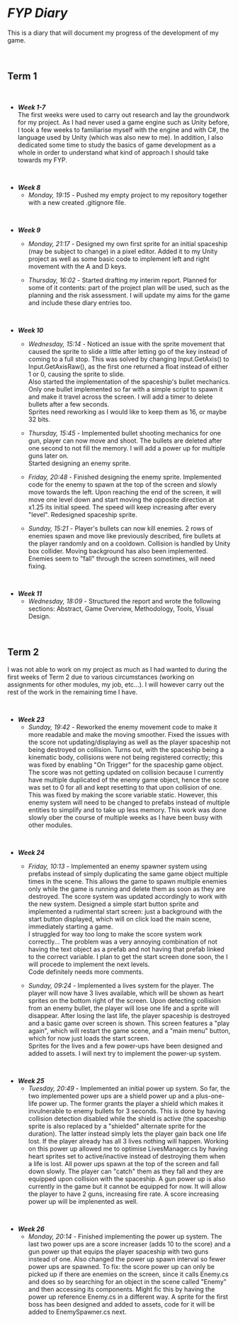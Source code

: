 # ***FYP Diary*** 

This is a diary that will document my progress of the development of my game. 

<br>

## **Term 1**

<br>

- ***Week 1-7*** <br>
The first weeks were used to carry out research and lay the groundwork for my project. As I had never used a game engine such as Unity before, I took a few weeks to familiarise myself with the engine and with C#, the language used by Unity (which was also new to me).  In addition, I also dedicated some time to study the basics of game development as a whole in order to understand what kind of approach I should take towards my FYP.

<br>

- ***Week 8*** 
    - *Monday, 19:15* - Pushed my empty project to my repository together with a new created .gitignore file.

<br>

- ***Week 9*** 
    - *Monday, 21:17* - Designed my own first sprite for an initial spaceship (may be subject to change) in a pixel editor. Added it to my Unity project as well as some basic code to implement left and right movement with the A and D keys.

    - *Thursday, 16:02* - Started drafting my interim report. Planned for some of it contents: part of the project plan will be used, such as the planning and the risk assessment. I will update my aims for the game and include these diary entries too.

<br>

 - ***Week 10*** 
    - *Wednesday, 15:14* - Noticed an issue with the sprite movement that caused the sprite to slide a little after letting go of the key instead of coming to a full stop. This was solved by changing Input.GetAxis() to Input.GetAxisRaw(), as the first one returned a float instead of either 1 or 0, causing the sprite to slide. <br>
    Also started the implementation of the spaceship's bullet mechanics. Only one bullet implemented so far with a simple script to spawn it and make it travel across the screen. I will add a timer to delete bullets after a few seconds. <br>
    Sprites need reworking as I would like to keep them as 16, or maybe 32 bits.

    - *Thursday, 15:45* - Implemented bullet shooting mechanics for one gun, player can now move and shoot. The bullets are deleted after one second to not fill the memory. I will add a power up for multiple guns later on. <br>
    Started designing an enemy sprite.

    - *Friday, 20:48* - Finished designing the enemy sprite. Implemented code for the enemy to spawn at the top of the screen and slowly move towards the left. Upon reaching the end of the screen, it will move one level down and start moving the opposite direction at x1.25 its initial speed. The speed will keep increasing after every "level".
    Redesigned spaceship sprite.

    - *Sunday, 15:21* - Player's bullets can now kill enemies. 2 rows of enemies spawn and move like previously described, fire bullets at the player randomly and on a cooldown. Collision is handled by Unity box collider. Moving background has also been implemented. Enemies seem to "fall" through the screen sometimes, will need fixing.

<br>

 - ***Week 11*** 
    - *Wednesday, 18:09* - Structured the report and wrote the following sections: Abstract, Game Overview, Methodology, Tools, Visual Design.


<br>

## **Term 2**

I was not able to work on my project as much as I had wanted to during the first weeks of Term 2 due to various circumstances (working on assignments for other modules, my job, etc...). I will however carry out the rest of the work in the remaining time I have.

<br>

 - ***Week 23*** 
    - *Sunday, 19:42* - Reworked the enemy movement code to make it more readable and make the moving smoother. Fixed the issues with the score not updating/displaying as well as the player spaceship not being destroyed on collision. Turns out, with the spaceship being a kinematic body, collisions were not being registered correctly; this was fixed by enabling "On Trigger" for the spaceship game object. The score was not getting updated on collision because I currently have multiple duplicated of the enemy game object, hence the score was set to 0 for all and kept resetting to that upon collision of one. This was fixed by making the score variable static. However, this enemy system will need to be changed to prefabs instead of multiple entities to simplify and to take up less memory.
    This work was done slowly ober the course of multiple weeks as I have been busy with other modules.


<br>

 - ***Week 24*** 
    - *Friday, 10:13* - Implemented an enemy spawner system using prefabs instead of simply duplicating the same game object multiple times in the scene. This allows the game to spawn multiple enemies only while the game is running and delete them as soon as they are destroyed. The score system was updated accordingly to work with the new system.
    Designed a simple start button sprite and implemented a rudimental start screen: just a background with the start button displayed, which will on click load the main scene, immediately starting a game. <br>
    I struggled for way too long to make the score system work correctly... The problem was a very annoying combination of not having the text object as a prefab and not having that prefab linked to the correct variable. I plan to get the start screen done soon, the I will procede to implement the next levels. <br>
    Code definitely needs more comments.

    - *Sunday, 09:24*  - Implemented a lives system for the player. The player will now have 3 lives available, which will be shown as heart sprites on the bottom right of the screen. Upon detecting collision from an enemy bullet, the player will lose one life and a sprite will disappear. After losing the last life, the player spaceship is destroyed and a basic game over screen is shown. This screen features a "play again", which will restart the game scene, and a "main menu" button, which for now just loads the start screen. <br>
    Sprites for the lives and a few power-ups have been designed and added to assets. I will next try to implement the power-up system.

<br>

 - ***Week 25*** 
    - *Tuesday, 20:49* - Implemented an initial power up system. So far, the two implemented power ups are a shield power up and a plus-one-life power up. The former grants the player a shield which makes it invulnerable to enemy bullets for 3 seconds. This is done by having collision detection disabled while the shield is active (the spaceship sprite is also replaced by a "shielded" alternate sprite for the duration). The latter instead simply lets the player gain back one life lost. If the player already has all 3 lives nothing will happen. Working on this power up allowed me to optimise LivesManager.cs by having heart sprites set to active/inactive instead of destroying them when a life is lost.
    All power ups spawn at the top of the screen and fall down slowly. The player can "catch" them as they fall and they are equipped upon collision with the spaceship. A gun power up is also currently in the game but it cannot be equipped for now. It will allow the player to have 2 guns, increasing fire rate. A score increasing power up will be implenented as well.

<br>

- ***Week 26*** 
    - *Monday, 20:14* - Finished implementing the power up system. The last two power ups are a score increaser (adds 10 to the score) and a gun power up that equips the player spaceship with two guns instead of one. Also changed the power up spawn interval so fewer power ups are spawned. To fix: the score power up can only be picked up if there are enemies on the screen, since it calls Enemy.cs and does so by searching for an object in the scene called "Enemy" and then accessing its components. Might fic this by having the power up reference Enemy.cs in a different way.
    A sprite for the first boss has been designed and added to assets, code for it will be added to EnemySpawner.cs next.